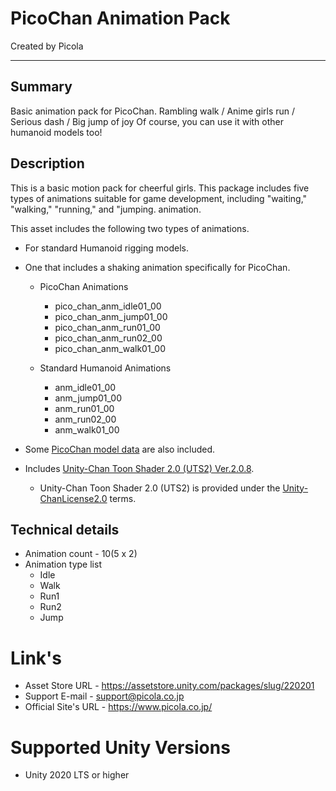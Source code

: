 # PicoChan Animation Pack
Created by Picola

---
## Summary
Basic animation pack for PicoChan.
Rambling walk / Anime girls run / Serious dash / Big jump of joy
Of course, you can use it with other humanoid models too!

## Description
This is a basic motion pack for cheerful girls.
This package includes five types of animations suitable for game development, including "waiting," "walking," "running," and "jumping.
animation.

This asset includes the following two types of animations.
* For standard Humanoid rigging models.
* One that includes a shaking animation specifically for PicoChan.

    * PicoChan Animations
        - pico_chan_anm_idle01_00
        - pico_chan_anm_jump01_00
        - pico_chan_anm_run01_00
        - pico_chan_anm_run02_00
        - pico_chan_anm_walk01_00

    * Standard Humanoid Animations
        - anm_idle01_00
        - anm_jump01_00
        - anm_run01_00
        - anm_run02_00
        - anm_walk01_00

* Some [PicoChan model data](https://assetstore.unity.com/packages/slug/220038) are also included.

* Includes [Unity-Chan Toon Shader 2.0 (UTS2) Ver.2.0.8](https://github.com/unity3d-jp/UnityChanToonShaderVer2_Project).
    - Unity-Chan Toon Shader 2.0 (UTS2) is provided under the [Unity-ChanLicense2.0](https://unity-chan.com/contents/guideline_en/) terms.

## Technical details
* Animation count - 10(5 x 2)
* Animation type list
    - Idle
    - Walk
    - Run1
    - Run2
    - Jump

# Link's
* Asset Store URL - <https://assetstore.unity.com/packages/slug/220201>
* Support E-mail - <support@picola.co.jp>
* Official Site's URL - <https://www.picola.co.jp/>

# Supported Unity Versions
* Unity 2020 LTS or higher
